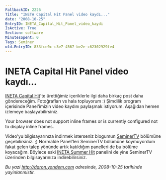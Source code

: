 ```yaml
---
FallbackID: 2226
Title: "INETA Capital Hit Panel video kaydı..."
date: "2008-10-25"
EntryID: INETA_Capital_Hit_Panel_video_kaydi
IsActive: True
Section: software
MinutesSpent: 0
Tags: Seminer
old.EntryID: 833fce0c-c3e7-4567-be2e-c62302929fe4
---
```

# INETA Capital Hit Panel video kaydı...
[INETA Capital
Hit](http://daron.yondem.com/tr/post/75fd8290-6f44-4c10-b48c-e183a0130d87)'te
ürettiğimiz içeriklerle ilgi daha birkaç post daha göndereceğim.
Fotoğrafları vs hala topluyorum :) Şimdilik program içerisinde
Panel'imizin video kaydını paylaşmak istiyorum. Aşağıdan hemen izlemeye
başlayabilirsiniz.

Your browser does not support inline frames or is currently configured
not to display inline frames.

Video'yu bilgisayarınıza indirmek isterseniz blogumun
[SeminerTV](http://daron.yondem.com/tr/formatpage.aspx?path=seminertv.format.html)
bölümüne geçebilirsiniz. ;) Normalde Panel'leri SeminerTV bölümüne
koymuyordum fakat gelen talep yönünde artık katıldığım panelleri de bu
bölüme koyacağım. Böylece eski [INETA Summer
Hit](http://daron.yondem.com/tr/post/7a13b13a-ce73-4ca0-b106-5da96c78a08c)
panelini de yine SeminerTV üzerinden bilgisayarınıza indirebilirsiniz.



*Bu yazi http://daron.yondem.com adresinde, 2008-10-25 tarihinde yayinlanmistir.*
